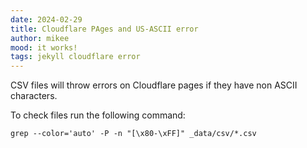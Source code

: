 ```yaml
---
date: 2024-02-29
title: Cloudflare PAges and US-ASCII error
author: mikee
mood: it works!
tags: jekyll cloudflare error
---
```

CSV files will throw errors on Cloudflare pages if they have non ASCII characters.

To check files run the following command:

```
grep --color='auto' -P -n "[\x80-\xFF]" _data/csv/*.csv
```